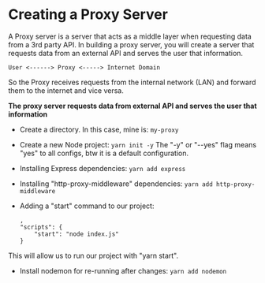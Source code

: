 # Creating a Proxy Server

A Proxy server is a server that acts as a middle layer when requesting data from a 3rd party API. In building a proxy server, you will create a server that requests data from an external API and serves the user that information.
```
User <------> Proxy <-----> Internet Domain
```
So the Proxy receives requests from the internal network (LAN) and forward them to the internet and vice versa.

**The proxy server requests data from external API and serves the user that information**

- Create a directory. In this case, mine is:
	`my-proxy`

- Create a new Node project:
  `yarn init -y`
The "-y" or "--yes" flag means "yes" to all configs, btw it is a default configuration.

- Installing Express dependencies:
	`yarn add express`

- Installing "http-proxy-middleware" dependencies:
  `yarn add http-proxy-middleware`

- Adding a "start" command to our project:
  ```
  ,
  "scripts": {
      "start": "node index.js"
  }
  ```
This will allow us to run our project with "yarn start".

- Install nodemon for re-running after changes:
  `yarn add nodemon`